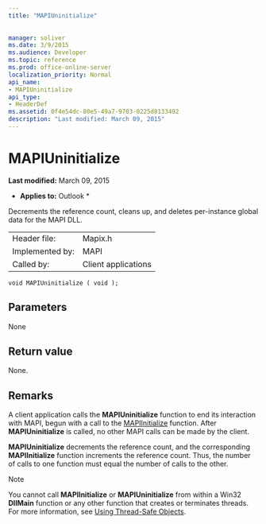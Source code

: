 ```yaml
---
title: "MAPIUninitialize"
 
 
manager: soliver
ms.date: 3/9/2015
ms.audience: Developer
ms.topic: reference
ms.prod: office-online-server
localization_priority: Normal
api_name:
- MAPIUninitialize
api_type:
- HeaderDef
ms.assetid: 0f4e54dc-80e5-49a7-9703-0225d8133492
description: "Last modified: March 09, 2015"
---
```


# MAPIUninitialize

 **Last modified:** March 09, 2015 
  
 * **Applies to:** Outlook * 
  
Decrements the reference count, cleans up, and deletes per-instance global data for the MAPI DLL. 
  
|||
|:-----|:-----|
|Header file:  <br/> |Mapix.h  <br/> |
|Implemented by:  <br/> |MAPI  <br/> |
|Called by:  <br/> |Client applications  <br/> |
   
```
void MAPIUninitialize ( void );
```

## Parameters

None 
  
## Return value

None.
  
## Remarks

A client application calls the **MAPIUninitialize** function to end its interaction with MAPI, begun with a call to the [MAPIInitialize](mapiinitialize.md) function. After **MAPIUninitialize** is called, no other MAPI calls can be made by the client. 
  
 **MAPIUninitialize** decrements the reference count, and the corresponding **MAPIInitialize** function increments the reference count. Thus, the number of calls to one function must equal the number of calls to the other. 
  
> [!NOTE]
> You cannot call **MAPIInitialize** or **MAPIUninitialize** from within a Win32 **DllMain** function or any other function that creates or terminates threads. For more information, see [Using Thread-Safe Objects](using-thread-safe-objects.md). 
  


